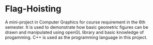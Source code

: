 # Flag-Hoisting

A mini-project in Computer Graphics for course requirement in the 6th semester.
It is used to demonstrate how basic geometric figures can be drawn and manipulated using openGL library and basic knowledge of progamming.
C++ is used as the programming language in this project.
